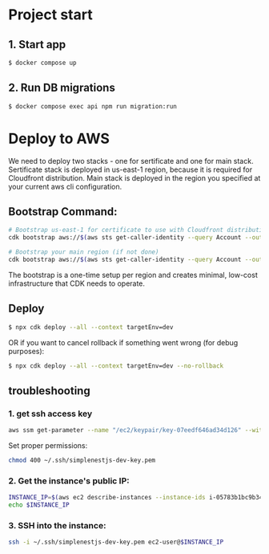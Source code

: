 # Project start

## 1. Start app

```bash
$ docker compose up
```

## 2. Run DB migrations

```bash
$ docker compose exec api npm run migration:run
```


# Deploy to AWS

We need to deploy two stacks - one for sertificate and one for main stack.
Sertificate stack is deployed in us-east-1 region, because it is required for Cloudfront distribution.
Main stack is deployed in the region you specified at your current aws cli configuration.

## Bootstrap Command:

```bash
# Bootstrap us-east-1 for certificate to use with Cloudfront distribution
cdk bootstrap aws://$(aws sts get-caller-identity --query Account --output text)/us-east-1 --context targetEnv=dev

# Bootstrap your main region (if not done)
cdk bootstrap aws://$(aws sts get-caller-identity --query Account --output text)/$(aws configure get region) --context targetEnv=dev
```

The bootstrap is a one-time setup per region and creates minimal, low-cost infrastructure that CDK needs to operate.

## Deploy

```bash
$ npx cdk deploy --all --context targetEnv=dev
```

OR if you want to cancel rollback if something went wrong (for debug purposes):

```bash
$ npx cdk deploy --all --context targetEnv=dev --no-rollback
```

## troubleshooting

### 1.  get ssh access key

```bash
aws ssm get-parameter --name "/ec2/keypair/key-07eedf646ad34d126" --with-decryption --query "Parameter.Value" --output text --region eu-central-1 > ~/.ssh/simplenestjs-dev-key.pem
```

Set proper permissions:

```bash
chmod 400 ~/.ssh/simplenestjs-dev-key.pem
```

### 2. Get the instance's public IP:

```bash
INSTANCE_IP=$(aws ec2 describe-instances --instance-ids i-05783b1bc9b341f7d --region eu-central-1 --query "Reservations[0].Instances[0].PublicIpAddress" --output text)
echo $INSTANCE_IP
```

### 3. SSH into the instance:

```bash
ssh -i ~/.ssh/simplenestjs-dev-key.pem ec2-user@$INSTANCE_IP
```

